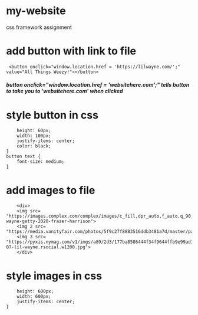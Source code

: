# my-website
css framework assignment

# add button with link to file 
```  <button onclick="window.location.href = 'https://lilwayne.com/';" value="All Things Weezy!"></button> ```
##### button onclick="window.location.href = 'websitehere.com';" tells button to take you to 'websitehere.com' when clicked

# style button in css
``` button {
    height: 60px;
    width: 100px;
    justify-items: center;
    color: black;
}
button text {
    font-size: medium;
}
```
# add images to file
``` <div></div>
    <div>
    <img src= "https://images.complex.com/complex/images/c_fill,dpr_auto,f_auto,q_90,w_1400/fl_lossy,pg_1/lh8fmadxkcg4yxd6xbad/lil-wayne-getty-2020-frazer-harrison">
    <img 2 src= "https://media.vanityfair.com/photos/5f9c27f8883516ddb3481a7d/master/pass/wayne.jpg">
    <img 3 src= "https://pyxis.nymag.com/v1/imgs/a89/2d3/177ba8586444f34f9644ffb9e99ad12caa-07-lil-wayne.rsocial.w1200.jpg">
    </div>
```
# style images in css
``` img {
    height: 600px;
    width: 600px;
    justify-items: center;
}
```



    
    
    
